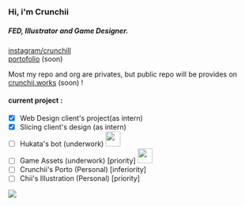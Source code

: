 <h3 align=left>Hi, i'm Crunchii</h3> 
<h5 align=left>FED, Illustrator and Game Designer.</h5>

[instagram/crunchill][ig]<br/>
[portofolio][porto] (soon)

Most my repo and org are privates, but public repo will be provides on [crunchii.works][org] (soon) !

[ig]: https://www.instagram.com/crunchill/
[porto]: #
[org]: [https://github.com/chiyadev](https://github.com/crunchii-works)

<h4> current project :</h4>

- [X] Web Design client's project(as intern)
- [X] Slicing client's design (as intern)
- [ ] Hukata's bot (underwork) <img src="https://media.giphy.com/media/v1.Y2lkPTc5MGI3NjExMzQzZWU1NTkxNmIyZmUxMjcwM2Q3ZGZkNGYyYzJjNTEwNzU4MDZkNyZlcD12MV9pbnRlcm5hbF9naWZzX2dpZklkJmN0PXM/tnoLsntSFnI4yH9ndn/giphy.gif" width="30"> 
- [ ] Game Assets (underwork) [priority]  <img src="https://media.giphy.com/media/v1.Y2lkPTc5MGI3NjExMzQzZWU1NTkxNmIyZmUxMjcwM2Q3ZGZkNGYyYzJjNTEwNzU4MDZkNyZlcD12MV9pbnRlcm5hbF9naWZzX2dpZklkJmN0PXM/tnoLsntSFnI4yH9ndn/giphy.gif" width="30"> 
- [ ] Crunchii's Porto (Personal) [inferiority]
- [ ] Chii's Illustration (Personal) [priority]

[![](https://el-psy-congroo-mohi.glitch.me/count.svg)](https://glitch.com/~el-psy-congroo-mohi)
